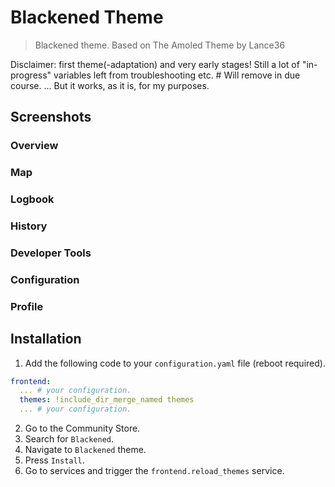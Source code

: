 # Blackened Theme

> Blackened theme. Based on The Amoled Theme by Lance36

Disclaimer: first theme(-adaptation) and very early stages!
  Still a lot of "in-progress" variables left from troubleshooting etc.              #   Will remove in due course.
  ... But it works, as it is, for my purposes.

## Screenshots

### Overview


### Map


### Logbook


### History


### Developer Tools


### Configuration


### Profile


## Installation

1. Add the following code to your `configuration.yaml` file (reboot required).

```yaml
frontend:
  ... # your configuration.
  themes: !include_dir_merge_named themes
  ... # your configuration.
```

2. Go to the Community Store.
3. Search for `Blackened`.
4. Navigate to `Blackened` theme.
5. Press `Install`.
6. Go to services and trigger the `frontend.reload_themes` service.
